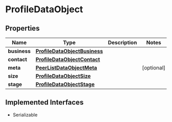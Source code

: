 

# ProfileDataObject


## Properties

Name | Type | Description | Notes
------------ | ------------- | ------------- | -------------
**business** | [**ProfileDataObjectBusiness**](ProfileDataObjectBusiness.md) |  | 
**contact** | [**ProfileDataObjectContact**](ProfileDataObjectContact.md) |  | 
**meta** | [**PeerListDataObjectMeta**](PeerListDataObjectMeta.md) |  |  [optional]
**size** | [**ProfileDataObjectSize**](ProfileDataObjectSize.md) |  | 
**stage** | [**ProfileDataObjectStage**](ProfileDataObjectStage.md) |  | 


## Implemented Interfaces

* Serializable


